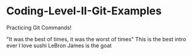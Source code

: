 # Coding-Level-II-Git-Examples
Practicing Git Commands!


"It was the best of times, it was the worst of times"
This is the best intro ever
I love sushi
LeBron James is the goat
